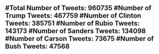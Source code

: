 #Total Number of Tweets: 960735 
#Number of Trump Tweets: 467759
#Number of Clinton Tweets: 385751
#Number of Rubio Tweets: 143173
#Number of Sanders Tweets: 134098
#Number of Carson Tweets: 73675
#Number of Bush Tweets: 47568
---
